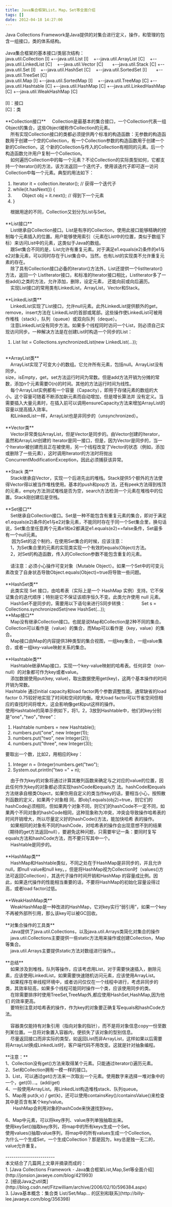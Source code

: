 ```yaml
---
title: Java集合框架List，Map，Set等全面介绍
tags: []
date: 2012-04-18 14:27:00
---
```


<div>Java Collections Framework是Java提供的对集合进行定义，操作，和管理的包含一组接口，类的体系结构。</div>
<div>&nbsp;</div>
<div>Java集合框架的基本接口/类层次结构：</div>
<div>
java.util.Collection [I]
+--java.util.List [I]
&nbsp;&nbsp; +--java.util.ArrayList [C]
&nbsp;&nbsp; +--java.util.LinkedList [C]
&nbsp;&nbsp; +--java.util.Vector [C]
&nbsp;&nbsp;&nbsp;&nbsp;&nbsp; +--java.util.Stack [C]
+--java.util.Set [I]
&nbsp;&nbsp; +--java.util.HashSet [C]
&nbsp;&nbsp; +--java.util.SortedSet [I]
&nbsp;&nbsp;&nbsp;&nbsp;&nbsp; +--java.util.TreeSet [C]</div>
<div>
java.util.Map [I]
+--java.util.SortedMap [I]
&nbsp;&nbsp; +--java.util.TreeMap [C]
+--java.util.Hashtable [C]
+--java.util.HashMap [C]
+--java.util.LinkedHashMap [C]
+--java.util.WeakHashMap [C]</div>
<div>&nbsp;</div>
<div>[I]：接口</div>
<div>[C]：类</div>
<div>&nbsp;</div>
<div><span>**Collection接口**</span>
&nbsp;&nbsp; &nbsp;Collection是最基本的集合接口，一个Collection代表一组Object的集合，这些Object被称作Collection的元素。</div>
<div>&nbsp;&nbsp; &nbsp;所有实现Collection接口的类都必须提供两个标准的构造函数：无参数的构造函数用于创建一个空的Collection，有一个Collection参数的构造函数用于创建一个新的Collection，这 个新的Collection与传入的Collection有相同的元素。后一个构造函数允许用户复制一个Collection。
<div>&nbsp;&nbsp; &nbsp;如何遍历Collection中的每一个元素？不论Collection的实际类型如何，它都支持一个iterator()的方法，该方法返回一个迭代子，使用该迭代子即可逐一访问Collection中每一个元素。典型的用法如下：</div>

1.  <span><span>Iterator&nbsp;it&nbsp;=&nbsp;collection.iterator();&nbsp;</span><span class="comment">//&nbsp;获得一个迭代子</span><span>&nbsp;</span></span>
2.  <span><span class="keyword">while</span><span>(it.hasNext())&nbsp;{&nbsp;</span></span>
3.  <span>　　Object&nbsp;obj&nbsp;=&nbsp;it.next();&nbsp;<span class="comment">//&nbsp;得到下一个元素</span><span>&nbsp;</span></span>
4.  <span>}&nbsp;</span>
<div>&nbsp;&nbsp; &nbsp;根据用途的不同，Collection又划分为List与Set。</div>
<div>&nbsp;</div>
<div><span>**List接口**</span></div>
<div>&nbsp;&nbsp; &nbsp;List继承自Collection接口。List是有序的Collection，使用此接口能够精确的控制每个元素插入的位置。用户能够使用索引（元素在List中的位置，类似于数组下标）来访问List中的元素，这类似于Java的数组。</div>
<div>&nbsp;&nbsp; &nbsp;跟Set集合不同的是，List允许有重复元素。对于满足e1.equals(e2)条件的e1与e2对象元素，可以同时存在于List集合中。当然，也有List的实现类不允许重复元素的存在。</div>
<div>&nbsp;&nbsp; &nbsp;除了具有Collection接口必备的iterator()方法外，List还提供一个listIterator()方法，返回一个 ListIterator接口，和标准的Iterator接口相比，ListIterator多了一些add()之类的方法，允许添加，删除，设定元素， 还能向前或向后遍历。</div>
<div>&nbsp;&nbsp; &nbsp;实现List接口的常用类有LinkedList，ArrayList，Vector和Stack。</div>
<div>&nbsp;</div>
<div><span>**LinkedList类**</span></div>
<div>&nbsp;&nbsp; &nbsp;LinkedList实现了List接口，允许null元素。此外LinkedList提供额外的get，remove，insert方法在 LinkedList的首部或尾部。这些操作使LinkedList可被用作堆栈（stack），队列（queue）或双向队列（deque）。</div>
<div>&nbsp;&nbsp; &nbsp;注意LinkedList没有同步方法。如果多个线程同时访问一个List，则必须自己实现访问同步。一种解决方法是在创建List时构造一个同步的List：</div>

1.  <span><span>List&nbsp;list&nbsp;=&nbsp;Collections.synchronizedList(</span><span class="keyword">new</span><span>&nbsp;LinkedList(...));&nbsp;</span></span>
<div>&nbsp;</div>
<div><span>**ArrayList类**</span></div>
<div>&nbsp;&nbsp; &nbsp;ArrayList实现了可变大小的数组。它允许所有元素，包括null。ArrayList没有同步。</div>
<div>size，isEmpty，get，set方法运行时间为常数。但是add方法开销为分摊的常数，添加n个元素需要O(n)的时间。其他的方法运行时间为线性。</div>
<div>&nbsp;&nbsp; &nbsp;每个ArrayList实例都有一个容量（Capacity），即用于存储元素的数组的大小。这个容量可随着不断添加新元素而自动增加，但是增长算法并 没有定义。当需要插入大量元素时，在插入前可以调用ensureCapacity方法来增加ArrayList的容量以提高插入效率。</div>
<div>&nbsp;&nbsp; &nbsp;和LinkedList一样，ArrayList也是非同步的（unsynchronized）。</div>
<div>&nbsp;</div>
<div><span>**Vector类**</span></div>
<div>&nbsp;&nbsp; &nbsp;Vector非常类似ArrayList，但是Vector是同步的。由Vector创建的Iterator，虽然和ArrayList创建的 Iterator是同一接口，但是，因为Vector是同步的，当一个Iterator被创建而且正在被使用，另一个线程改变了Vector的状态（例如，添加或删除了一些元素），这时调用Iterator的方法时将抛出ConcurrentModificationException，因此必须捕获该异常。</div>
<div>&nbsp;</div>
<div><span>**Stack 类**</span></div>
<div>&nbsp;&nbsp; &nbsp;Stack继承自Vector，实现一个后进先出的堆栈。Stack提供5个额外的方法使得Vector得以被当作堆栈使用。基本的push和pop方 法，还有peek方法得到栈顶的元素，empty方法测试堆栈是否为空，search方法检测一个元素在堆栈中的位置。Stack刚创建后是空栈。</div>
<div>&nbsp;</div>
<div><span>**Set接口**</span></div>
<div>&nbsp;&nbsp; &nbsp;Set继承自Collection接口。Set是一种不能包含有重复元素的集合，即对于满足e1.equals(e2)条件的e1与e2对象元素，不能同时存在于同一个Set集合里，换句话说，Set集合里任意两个元素e1和e2都满足e1.equals(e2)==false条件，Set最多有一个null元素。</div>
<div>&nbsp;&nbsp; &nbsp; 因为Set的这个制约，在使用Set集合的时候，应该注意：</div>
<div>&nbsp;&nbsp; &nbsp;1，为Set集合里的元素的实现类实现一个有效的equals(Object)方法。</div>
<div>&nbsp;&nbsp; &nbsp;2，对Set的构造函数，传入的Collection参数不能包含重复的元素。</div>
<div>&nbsp;</div>
<div>&nbsp;&nbsp; &nbsp;请注意：必须小心操作可变对象（Mutable Object）。如果一个Set中的可变元素改变了自身状态导致Object.equals(Object)=true将导致一些问题。</div>
<div>&nbsp;</div>
<div><span>**HashSet类**</span></div>
<div>&nbsp;&nbsp;&nbsp; 此类实现 Set 接口，由哈希表（实际上是一个 HashMap 实例）支持。它不保证集合的迭代顺序；特别是它不保证该顺序恒久不变。此类允许使用 null 元素。</div>
<div>&nbsp;&nbsp;&nbsp; HashSet不是同步的，需要用以下语句来进行S同步转换：
&nbsp;&nbsp;&nbsp;&nbsp;&nbsp;&nbsp;&nbsp;&nbsp;&nbsp;&nbsp; &nbsp;Set s = Collections.synchronizedSet(new HashSet(...));
&nbsp;</div>
<div><span>**Map接口**</span></div>
<div>&nbsp;&nbsp; &nbsp;Map没有继承Collection接口。也就是说Map和Collection是2种不同的集合。Collection可以看作是（value）的集合，而Map可以看作是（key，value）的集合。</div>
<div>&nbsp;&nbsp; &nbsp;Map接口由Map的内容提供3种类型的集合视图，一组key集合，一组value集合，或者一组key-value映射关系的集合。</div>
<div>&nbsp;</div>
<div><span>**Hashtable类**</span></div>
<div>&nbsp;&nbsp; &nbsp;Hashtable继承Map接口，实现一个key-value映射的哈希表。任何非空（non-null）的对象都可作为key或者value。</div>
<div>&nbsp;&nbsp; &nbsp;添加数据使用put(key, value)，取出数据使用get(key)，这两个基本操作的时间开销为常数。</div>
<div>Hashtable 通过initial capacity和load factor两个参数调整性能。通常缺省的load factor 0.75较好地实现了时间和空间的均衡。增大load factor可以节省空间但相应的查找时间将增大，这会影响像get和put这样的操作。</div>
<div>使用Hashtable的简单示例如下，将1，2，3放到Hashtable中，他们的key分别是&rdquo;one&rdquo;，&rdquo;two&rdquo;，&rdquo;three&rdquo;：</div>

1.  <span><span>Hashtable&nbsp;numbers&nbsp;=&nbsp;</span><span class="keyword">new</span><span>&nbsp;Hashtable();&nbsp;</span></span>
2.  <span>numbers.put("one",&nbsp;<span class="keyword">new</span><span>&nbsp;Integer(</span><span class="number">1</span><span>));&nbsp;</span></span>
3.  <span>numbers.put("two",&nbsp;<span class="keyword">new</span><span>&nbsp;Integer(</span><span class="number">2</span><span>));&nbsp;</span></span>
4.  <span>numbers.put("three",&nbsp;<span class="keyword">new</span><span>&nbsp;Integer(</span><span class="number">3</span><span>));&nbsp;</span></span>
<div>要取出一个数，比如2，用相应的key：</div>

1.  <span><span>Integer&nbsp;n&nbsp;=&nbsp;(Integer)numbers.get(</span><span class="string">"two"</span><span>);&nbsp;</span></span>
2.  <span>System.out.println(<span class="string">"two&nbsp;="</span><span>&nbsp;+&nbsp;n);&nbsp;</span></span></div>
<div>&nbsp;&nbsp; &nbsp;由于作为key的对象将通过计算其散列函数来确定与之对应的value的位置，因此任何作为key的对象都必须实现hashCode和equals方 法。hashCode和equals方法继承自根类Object，如果你用自定义的类当作key的话，要相当小心，按照散列函数的定义，如果两个对象相 同，即obj1.equals(obj2)=true，则它们的hashCode必须相同，但如果两个对象不同，则它们的hashCode不一定不同，如 果两个不同对象的hashCode相同，这种现象称为冲突，冲突会导致操作哈希表的时间开销增大，所以尽量定义好的hashCode()方法，能加快哈希 表的操作。</div>
<div>&nbsp;&nbsp; &nbsp;如果相同的对象有不同的hashCode，对哈希表的操作会出现意想不到的结果（期待的get方法返回null），要避免这种问题，只需要牢记一条：要同时复写equals方法和hashCode方法，而不要只写其中一个。</div>
<div>&nbsp;&nbsp; &nbsp;Hashtable是同步的。</div>
<div>&nbsp;</div>
<div><span>**HashMap类**</span></div>
<div>&nbsp;&nbsp; &nbsp;HashMap和Hashtable类似，不同之处在于HashMap是非同步的，并且允许null，即null value和null key。，但是将HashMap视为Collection时（values()方法可返回Collection），其迭代子操作时间开销和HashMap 的容量成比例。因此，如果迭代操作的性能相当重要的话，不要将HashMap的初始化容量设得过高，或者load factor过低。</div>
<div>&nbsp;</div>
<div><span>**WeakHashMap类**</span></div>
<div>&nbsp;&nbsp; &nbsp;WeakHashMap是一种改进的HashMap，它对key实行&ldquo;弱引用&rdquo;，如果一个key不再被外部所引用，那么该key可以被GC回收。</div>
<div>&nbsp;</div>
<div><span>**对集合操作的工具类**</span></div>
<div>&nbsp;&nbsp; &nbsp;Java提供了java.util.Collections，以及java.util.Arrays类简化对集合的操作
<div>&nbsp;&nbsp; &nbsp;java.util.Collections主要提供一些static方法用来操作或创建Collection，Map等集合。</div>
&nbsp;&nbsp; &nbsp;java.util.Arrays主要提供static方法对数组进行操作。。</div>
<div>&nbsp;</div>
<div><span>**总结**</span></div>
<div>&nbsp;&nbsp; &nbsp;如果涉及到堆栈，队列等操作，应该考虑用List，对于需要快速插入，删除元素，应该使用LinkedList，如果需要快速随机访问元素，应该使用ArrayList。</div>
<div>&nbsp;&nbsp; &nbsp;如果程序在单线程环境中，或者访问仅仅在一个线程中进行，考虑非同步的类，其效率较高，如果多个线程可能同时操作一个类，应该使用同步的类。</div>
<div>&nbsp;&nbsp; &nbsp;在除需要排序时使用TreeSet,TreeMap外,都应使用HashSet,HashMap,因为他们 的效率更高。</div>
<div>&nbsp;&nbsp; &nbsp;要特别注意对哈希表的操作，作为key的对象要正确复写equals和hashCode方法。</div>
<div>&nbsp;</div>
<div>&nbsp;&nbsp; &nbsp;容器类仅能持有对象引用（指向对象的指针），而不是将对象信息copy一份至数列某位置。一旦将对象置入容器内，便损失了该对象的型别信息。</div>
<div>&nbsp;&nbsp; &nbsp;尽量返回接口而非实际的类型，如返回List而非ArrayList，这样如果以后需要将ArrayList换成LinkedList时，客户端代码不用改变。这就是针对抽象编程。</div>
<div>&nbsp;</div>
<div>**<span>注意：</span>**</div>
<div>1、Collection没有get()方法来取得某个元素。只能通过iterator()遍历元素。</div>
<div>2、Set和Collection拥有一模一样的接口。</div>
<div>3、List，可以通过get()方法来一次取出一个元素。使用数字来选择一堆对象中的一个，get(0)...。(add/get)</div>
<div>4、一般使用ArrayList。用LinkedList构造堆栈stack、队列queue。</div>
<div>5、Map用 put(k,v) / get(k)，还可以使用containsKey()/containsValue()来检查其中是否含有某个key/value。</div>
<div>&nbsp;&nbsp; &nbsp; &nbsp;HashMap会利用对象的hashCode来快速找到key。</div>
<div>&nbsp;</div>
<div>
<div>6、Map中元素，可以将key序列、value序列单独抽取出来。</div>
<div>使用keySet()抽取key序列，将map中的所有keys生成一个Set。</div>
<div>使用values()抽取value序列，将map中的所有values生成一个Collection。</div>
<div>为什么一个生成Set，一个生成Collection？那是因为，key总是独一无二的，value允许重复。</div>
<div>&nbsp;</div>
<div>------------------------</div>
<div>本文结合了几篇网上文章并摘录而成的：</div>
<div>1.&nbsp;[Java Collections Framework - Java集合框架List,Map,Set等全面介绍](http://jonsion.javaeye.com/blog/421993)</div>
<div>2.&nbsp;[细说Java之util类](http://blog.csdn.net/Fitzwilliam/archive/2006/02/10/596384.aspx)</div>
<div>3.&nbsp;[Java基本概念：集合类 List/Set/Map... 的区别和联系](http://billy-lee.javaeye.com/blog/356398)</div>
</div>